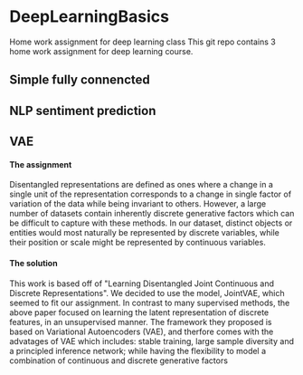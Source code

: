 # DeepLearningBasics
Home work assignment for deep learning class
This git repo contains 3 home work assignment for deep learning course.

## Simple fully connencted

## NLP sentiment prediction

## VAE
#### The assignment
Disentangled representations are defined as ones where a change in a single unit of the representation corresponds to a change in single factor of variation of the data while being invariant to others.
However, a large number of datasets contain inherently discrete generative factors which can be difficult to capture with these methods. In our dataset, distinct objects or entities would most naturally be represented by discrete variables, while their position or scale
might be represented by continuous variables.
#### The solution
This work is based off of "Learning Disentangled Joint Continuous and Discrete Representations". We decided to use the model, JointVAE, which seemed to fit our assignment.
In contrast to many supervised methods, the above paper focused on learning the latent representation of discrete features, in an unsupervised manner.
The framework they proposed is based on Variational Autoencoders (VAE), and therfore comes with the advatages of VAE which includes: stable training, large sample diversity and a principled inference network; while having the flexibility to model a combination of
continuous and discrete generative factors
